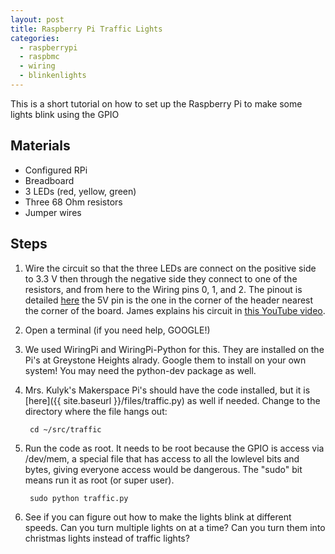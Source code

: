 ```yaml
---
layout: post
title: Raspberry Pi Traffic Lights
categories:
  - raspberrypi
  - raspbmc
  - wiring
  - blinkenlights
---
```

This is a short tutorial on how to set up the Raspberry Pi to make some lights blink using the GPIO

## Materials ##
* Configured RPi 
* Breadboard
* 3 LEDs (red, yellow, green)
* Three 68 Ohm resistors
* Jumper wires

## Steps ##

1. Wire the circuit so that the three LEDs are connect on the positive side to 3.3 V then through the negative side they connect to one of the resistors, and from here to the Wiring pins 0, 1, and 2.  The pinout is detailed [here](https://projects.drogon.net/raspberry-pi/wiringpi/pins/) the 5V pin is the one in the corner of the header nearest the corner of the board.
James explains his circuit in [this YouTube video](http://www.youtube.com/watch?v=xcSML0CZ1L0&feature=share&list=UUFg-ZpDBtVhNa_DZg3_ElIg).

2. Open a terminal (if you need help, GOOGLE!)

3. We used WiringPi and WiringPi-Python for this.  They are installed on the Pi's at Greystone Heights alrady.  Google them to install on your own system!  You may need the python-dev package as well.

3. Mrs. Kulyk's Makerspace Pi's should have the code installed, but it is [here]({{ site.baseurl }}/files/traffic.py) as well if needed.  Change to the directory where the file hangs out:
        
        cd ~/src/traffic

4. Run the code as root.  It needs to be root because the GPIO is access via /dev/mem, a special file that has access to all the lowlevel bits and bytes, giving everyone access would be dangerous.  The "sudo" bit means run it as root (or super user).

        sudo python traffic.py

5.  See if you can figure out how to make the lights blink at different speeds.  Can you turn multiple lights on at a time?  Can you turn them into christmas lights instead of traffic lights?


